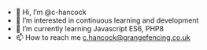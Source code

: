 - 👋 Hi, I’m @c-hancock
- 👀 I’m interested in continuous learning and development
- 🌱 I’m currently learning Javascript ES6, PHP8
- 📫 How to reach me c.hancock@grangefencing.co.uk

<!---
c-hancock/c-hancock is a ✨ special ✨ repository because its `README.md` (this file) appears on your GitHub profile.
You can click the Preview link to take a look at your changes.
--->
